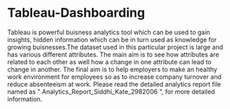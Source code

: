 # Tableau-Dashboarding
Tableau is powerful buisness analytics tool which can be used to gain insights, hidden information which can be in turn used as knowledge for growing buisnesses.The dataset used in this particular project is large and has various different attributes. The main aim is to see how attributes are related to each other as well how a change in one attribute can lead to change in another. The final aim is to help employers to make an healthy work environment for employees so as to increase company turnover and reduce absenteeism at work.
Please read the detailed analytics report file named as " Analytics_Report_Siddhi_Kate_2982006 ", for more detailed information.

